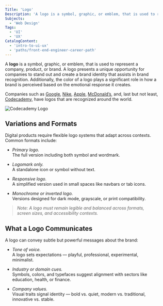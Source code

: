 ```yaml
---
Title: 'Logo'
Description: 'A logo is a symbol, graphic, or emblem, that is used to represent a company, product, or brand.'
Subjects:
  - 'Web Design'
Tags:
  - 'UI'
  - 'UX'
CatalogContent:
  - 'intro-to-ui-ux'
  - 'paths/front-end-engineer-career-path'
---
```


A **logo** is a symbol, graphic, or emblem, that is used to represent a company, product, or brand. A logo presents a unique opportunity for companies to stand out and create a brand identity that assists in brand recognition. Additionally, the color of a logo plays a significant role in how a brand is perceived based on the emotional response it creates.

Companies such as [Google](https://www.google.com), [Nike](https://www.nike.com), [Apple](https://www.apple.com), [McDonald’s](https://www.mcdonalds.com/us/en-us.html), and, last but not least, [Codecademy](https://www.codecademy.com), have logos that are recognized around the world.

![Codecademy Logo](https://static-assets.codecademy.com/Courses/intro-to-ui-and-ux/wireframes/Codecademy_navy.svg)

## Variations and Formats

Digital products require flexible logo systems that adapt across contexts. Common formats include:

- _Primary logo._  
  The full version including both symbol and wordmark.

- _Logomark only._  
  A standalone icon or symbol without text.

- _Responsive logo._  
  A simplified version used in small spaces like navbars or tab icons.

- _Monochrome or inverted logo._  
  Versions designed for dark mode, grayscale, or print compatibility.

> _Note: A logo must remain legible and balanced across formats, screen sizes, and accessibility contexts._

## What a Logo Communicates

A logo can convey subtle but powerful messages about the brand:

- _Tone of voice._  
  A logo sets expectations — playful, professional, experimental, minimalist.

- _Industry or domain cues._  
  Symbols, colors, and typefaces suggest alignment with sectors like education, health, or finance.

- _Company values._  
  Visual traits signal identity — bold vs. quiet, modern vs. traditional, innovative vs. stable.

